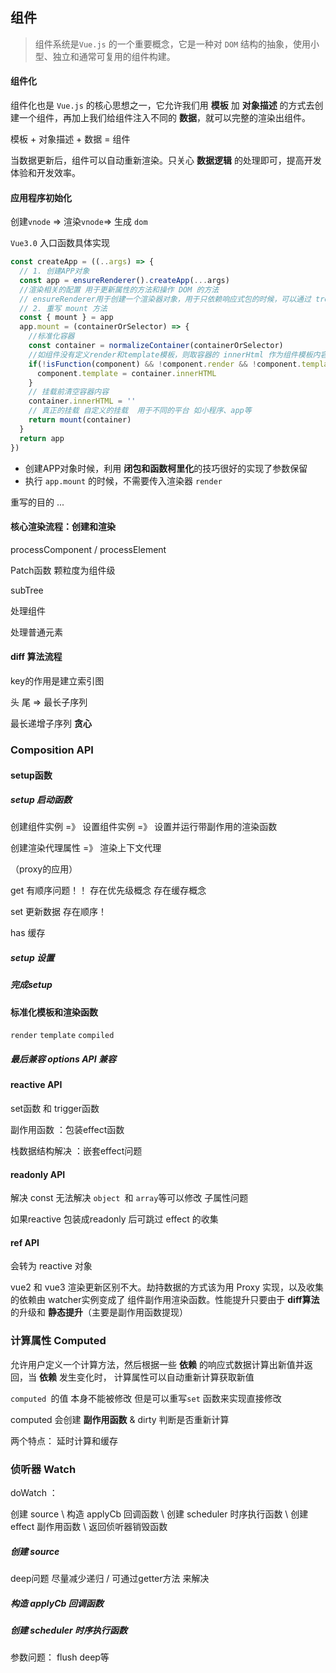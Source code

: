 ## 组件

> 组件系统是` Vue.js ` 的一个重要概念，它是一种对 `DOM` 结构的抽象，使用小型、独立和通常可复用的组件构建。

#### 组件化

组件化也是 `Vue.js` 的核心思想之一，它允许我们用 **模板** 加 **对象描述** 的方式去创建一个组件，再加上我们给组件注入不同的 **数据**，就可以完整的渲染出组件。

 模板 + 对象描述 + 数据 = 组件

当数据更新后，组件可以自动重新渲染。只关心 **数据逻辑** 的处理即可，提高开发体验和开发效率。

#### 应用程序初始化

创建`vnode` => 渲染`vnode`=> 生成 `dom`

`Vue3.0` 入口函数具体实现

```javascript
const createApp = ((..args) => {
  // 1. 创建APP对象
  const app = ensureRenderer().createApp(...args)
  //渲染相关的配置 用于更新属性的方法和操作 DOM 的方法
  // ensureRenderer用于创建一个渲染器对象，用于只依赖响应式包的时候，可以通过 tree-shaking 移除核心渲染罗及相关的代码；针对跨平台应用场景使用
  // 2. 重写 mount 方法
  const { mount } = app
  app.mount = (containerOrSelector) => {
    //标准化容器
    const container = normalizeContainer(containerOrSelector)
    //如组件没有定义render和template模板，则取容器的 innerHtml 作为组件模板内容
    if(!isFunction(component) && !component.render && !component.template){
      component.template = container.innerHTML
    }
    // 挂载前清空容器内容
    container.innerHTML = ''
    // 真正的挂载 自定义的挂载  用于不同的平台 如小程序、app等
    return mount(container)
  }
  return app
})
```

-   创建APP对象时候，利用 **闭包和函数柯里化**的技巧很好的实现了参数保留
-   执行 `app.mount` 的时候，不需要传入渲染器 `render`

重写的目的 ...



#### 核心渲染流程：创建和渲染

processComponent / processElement

Patch函数 颗粒度为组件级

subTree

处理组件

处理普通元素

#### **diff** 算法流程

key的作用是建立索引图 

头  尾  => 最长子序列

最长递增子序列 **贪心**



### Composition API 

#### setup函数

##### setup 启动函数

创建组件实例 =》  设置组件实例 =》 设置并运行带副作用的渲染函数

创建渲染代理属性 =》 渲染上下文代理 

（proxy的应用） 

get 有顺序问题！！ 存在优先级概念 存在缓存概念

set  更新数据 存在顺序！

has 缓存 

##### setup 设置



##### 完成setup



#### 标准化模板和渲染函数

`render` `template` `compiled`



##### 最后兼容 options API 兼容



#### reactive API

set函数 和 trigger函数

副作用函数 ：包装effect函数

栈数据结构解决 ：嵌套effect问题



#### readonly API

解决 const 无法解决 `object `和 `array`等可以修改 子属性问题

如果reactive 包装成readonly 后可跳过 effect 的收集



#### ref API

会转为 reactive 对象

vue2 和 vue3 渲染更新区别不大。劫持数据的方式该为用 Proxy 实现，以及收集的依赖由 watcher实例变成了 组件副作用渲染函数。性能提升只要由于 **diff算法** 的升级和 **静态提升**（主要是副作用函数提现）



### 计算属性 Computed

允许用户定义一个计算方法，然后根据一些 **依赖** 的响应式数据计算出新值并返回，当 **依赖** 发生变化时， 计算属性可以自动重新计算获取新值

`computed `的值 本身不能被修改 但是可以重写`set` 函数来实现直接修改

computed 会创建 **副作用函数**  & dirty 判断是否重新计算

两个特点： 延时计算和缓存



### 侦听器 Watch

doWatch ： 

创建 source \ 构造 applyCb 回调函数 \ 创建 scheduler 时序执行函数 \ 创建effect 副作用函数 \ 返回侦听器销毁函数

##### 创建 source 

deep问题 尽量减少递归 / 可通过getter方法 来解决

##### 构造 applyCb 回调函数



##### 创建 scheduler 时序执行函数

参数问题： flush deep等
